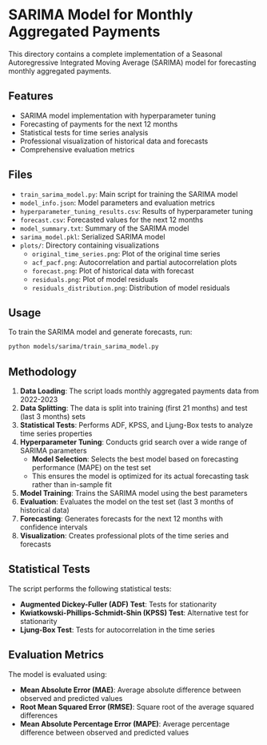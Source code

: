 # SARIMA Model for Monthly Aggregated Payments

This directory contains a complete implementation of a Seasonal Autoregressive Integrated Moving Average (SARIMA) model for forecasting monthly aggregated payments.

## Features

- SARIMA model implementation with hyperparameter tuning
- Forecasting of payments for the next 12 months
- Statistical tests for time series analysis
- Professional visualization of historical data and forecasts
- Comprehensive evaluation metrics

## Files

- `train_sarima_model.py`: Main script for training the SARIMA model
- `model_info.json`: Model parameters and evaluation metrics
- `hyperparameter_tuning_results.csv`: Results of hyperparameter tuning
- `forecast.csv`: Forecasted values for the next 12 months
- `model_summary.txt`: Summary of the SARIMA model
- `sarima_model.pkl`: Serialized SARIMA model
- `plots/`: Directory containing visualizations
  - `original_time_series.png`: Plot of the original time series
  - `acf_pacf.png`: Autocorrelation and partial autocorrelation plots
  - `forecast.png`: Plot of historical data with forecast
  - `residuals.png`: Plot of model residuals
  - `residuals_distribution.png`: Distribution of model residuals

## Usage

To train the SARIMA model and generate forecasts, run:

```bash
python models/sarima/train_sarima_model.py
```

## Methodology

1. **Data Loading**: The script loads monthly aggregated payments data from 2022-2023
2. **Data Splitting**: The data is split into training (first 21 months) and test (last 3 months) sets
3. **Statistical Tests**: Performs ADF, KPSS, and Ljung-Box tests to analyze time series properties
4. **Hyperparameter Tuning**: Conducts grid search over a wide range of SARIMA parameters
   - **Model Selection**: Selects the best model based on forecasting performance (MAPE) on the test set
   - This ensures the model is optimized for its actual forecasting task rather than in-sample fit
5. **Model Training**: Trains the SARIMA model using the best parameters
6. **Evaluation**: Evaluates the model on the test set (last 3 months of historical data)
7. **Forecasting**: Generates forecasts for the next 12 months with confidence intervals
8. **Visualization**: Creates professional plots of the time series and forecasts

## Statistical Tests

The script performs the following statistical tests:

- **Augmented Dickey-Fuller (ADF) Test**: Tests for stationarity
- **Kwiatkowski-Phillips-Schmidt-Shin (KPSS) Test**: Alternative test for stationarity
- **Ljung-Box Test**: Tests for autocorrelation in the time series

## Evaluation Metrics

The model is evaluated using:

- **Mean Absolute Error (MAE)**: Average absolute difference between observed and predicted values
- **Root Mean Squared Error (RMSE)**: Square root of the average squared differences
- **Mean Absolute Percentage Error (MAPE)**: Average percentage difference between observed and predicted values 